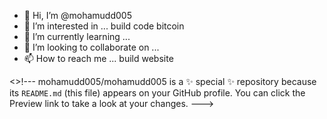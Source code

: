 - 👋 Hi, I’m @mohamudd005
- 👀 I’m interested in ... build code bitcoin
- 🌱 I’m currently learning ...
- 💞️ I’m looking to collaborate on ...
- 📫 How to reach me ... build website

<>!---
mohamudd005/mohamudd005 is a ✨ special ✨ repository because its `README.md` (this file) appears on your GitHub profile.
You can click the Preview link to take a look at your changes.
---> 
